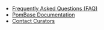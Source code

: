 - [Frequently Asked Questions (FAQ)](http://www.pombase.org/faq)
- [PomBase Documentation](documentation)
- [Contact Curators](about/contacts)
